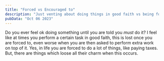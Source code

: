 ```yaml
---
title: "Forced vs Encouraged to"
description: "Just venting about doing things in good faith vs being forced to do it afterwards."
pubData: "Oct 06 2023"
---
```


Do you ever feel ok doing something until you are told you *must* do it? I feel like at times you perform a certain task in good faith, this is lost once you are forced to, even worse when you are then asked to perform extra work on top of it. Yes, in life you are forced to do a lot of things, like paying taxes. But, there are things which loose all their charm when this occurs.
